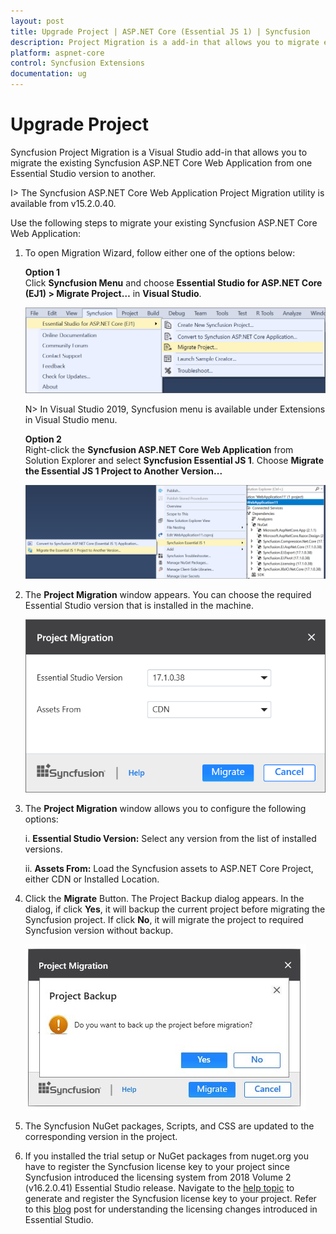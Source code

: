 ```yaml
---
layout: post
title: Upgrade Project | ASP.NET Core (Essential JS 1) | Syncfusion
description: Project Migration is a add-in that allows you to migrate existing Syncfusion ASP.NET Core Web Application from one Essential Studio version to another version
platform: aspnet-core
control: Syncfusion Extensions
documentation: ug
---
```


# Upgrade Project

Syncfusion Project Migration is a Visual Studio add-in that allows you to migrate the existing Syncfusion ASP.NET Core Web Application from one Essential Studio version to another.

I> The Syncfusion ASP.NET Core Web Application Project Migration utility is available from v15.2.0.40.

Use the following steps to migrate your existing Syncfusion ASP.NET Core Web Application: 

1. To open Migration Wizard, follow either one of the options below: 

   **Option 1**  
   Click **Syncfusion Menu** and choose **Essential Studio for ASP.NET Core (EJ1) > Migrate Project…** in **Visual Studio**.
   
   ![Syncfusion Essential JS 1 ASP.NET Core Project Migration via Syncfusion menu](Upgrade-Project_images/Syncfusion_Menu_Project_Migration.png)

   N> In Visual Studio 2019, Syncfusion menu is available under Extensions in Visual Studio menu.
   
   **Option 2**  
   Right-click the **Syncfusion ASP.NET Core Web Application** from Solution Explorer and select **Syncfusion Essential JS 1**. Choose **Migrate the Essential JS 1 Project to Another Version...**

   ![Syncfusion Essential JS 1 ASP.NET Core Project Migration add-in](Upgrade-Project_images/Project-Migration-img1.png)

2. The **Project Migration** window appears. You can choose the required Essential Studio version that is installed in the machine. 

   ![Syncfusion Essential JS 1 ASP.NET Core Project Migration window](Upgrade-Project_images/Project-Migration-img2.png)

3. The **Project Migration** window allows you to configure the following options:

   i. **Essential Studio Version:** Select any version from the list of installed versions.
   
   ii. **Assets From:** Load the Syncfusion assets to ASP.NET Core Project, either CDN or Installed Location.
   
4. Click the **Migrate** Button. The Project Backup dialog appears. In the dialog, if click **Yes**, it will backup the current project before migrating the Syncfusion project. If click **No**, it will migrate the project to required Syncfusion version without backup.
   
   ![Syncfusion Essential JS 1 ASP.NET Core Project Migration backup dialog](Upgrade-Project_images/Project-Migration-img3.jpeg)
      
5. The Syncfusion NuGet packages, Scripts, and CSS are updated to the corresponding version in the project.

6. If you installed the trial setup or NuGet packages from nuget.org you have to register the Syncfusion license key to your project since Syncfusion introduced the licensing system from 2018 Volume 2 (v16.2.0.41) Essential Studio release. Navigate to the [help topic](https://help.syncfusion.com/common/essential-studio/licensing/license-key#how-to-generate-syncfusion-license-key) to generate and register the Syncfusion license key to your project. Refer to this [blog](https://blog.syncfusion.com/post/Whats-New-in-2018-Volume-2-Licensing-Changes-in-the-1620x-Version-of-Essential-Studio.aspx?_ga=2.11237684.1233358434.1587355730-230058891.1567654773) post for understanding the licensing changes introduced in Essential Studio.